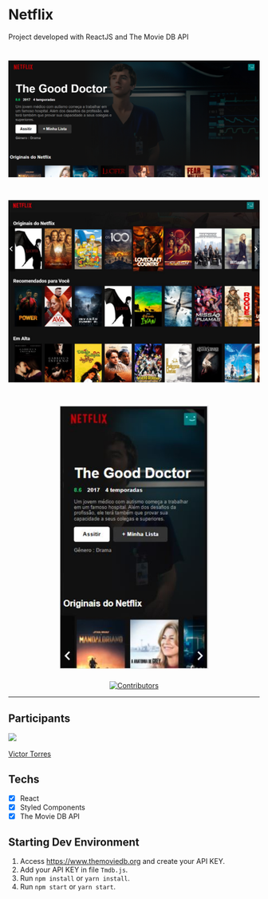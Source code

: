 # Netflix
Project developed with ReactJS and The Movie DB API

<h1 align="center" >  
  <img src="/readme-assets/Screenshot_1.png" width="600"/>
</h1>
<h1 align="center" >  
  <img src="/readme-assets/Screenshot_2.png" width="600"/>
</h1>
<h1 align="center" >  
  <img src="/readme-assets/Screenshot_3.png" width="300"/>
</h1>

<p align="center">
  <a href="https://github.com/vtorres96/react-netflix-clone/graphs/contributors">
    <img src="https://img.shields.io/github/contributors/rocketseat-content/youtube-clone-twitch-app?color=%236633cc&logoColor=%236633cc&style=flat" alt="Contributors">
  </a>
</p>

<hr>

## Participants

[<img src="https://avatars3.githubusercontent.com/u/40577101?s=460&v=4" width="75px;"/>](https://github.com/vtorres96)

[Victor Torres](https://github.com/vtorres96)

## Techs

- [x] React
- [x] Styled Components
- [x] The Movie DB API

## Starting Dev Environment
1. Access https://www.themoviedb.org and create your API KEY.<br/>
2. Add your API KEY in file `Tmdb.js`.<br/>
2. Run `npm install` or `yarn install`.<br/>
4. Run `npm start` or `yarn start`.<br/>

